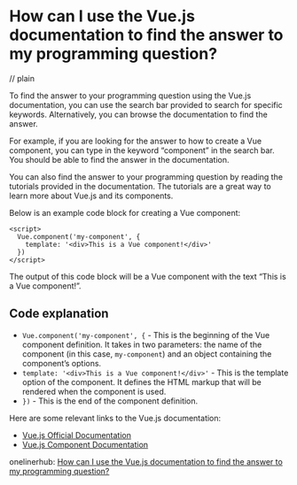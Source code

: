# How can I use the Vue.js documentation to find the answer to my programming question?
// plain

To find the answer to your programming question using the Vue.js documentation, you can use the search bar provided to search for specific keywords. Alternatively, you can browse the documentation to find the answer.

For example, if you are looking for the answer to how to create a Vue component, you can type in the keyword “component” in the search bar. You should be able to find the answer in the documentation.

You can also find the answer to your programming question by reading the tutorials provided in the documentation. The tutorials are a great way to learn more about Vue.js and its components.

Below is an example code block for creating a Vue component:

```
<script>
  Vue.component('my-component', {
    template: '<div>This is a Vue component!</div>'
  })
</script>
```

The output of this code block will be a Vue component with the text “This is a Vue component!”.

## Code explanation


- `Vue.component('my-component', {` - This is the beginning of the Vue component definition. It takes in two parameters: the name of the component (in this case, `my-component`) and an object containing the component’s options.
- `template: '<div>This is a Vue component!</div>'` - This is the template option of the component. It defines the HTML markup that will be rendered when the component is used.
- `})` - This is the end of the component definition.

Here are some relevant links to the Vue.js documentation:

- [Vue.js Official Documentation](https://vuejs.org/v2/guide/)
- [Vue.js Component Documentation](https://vuejs.org/v2/guide/components.html)

onelinerhub: [How can I use the Vue.js documentation to find the answer to my programming question?](https://onelinerhub.com/vue.js/how-can-i-use-the-vue-js-documentation-to-find-the-answer-to-my-programming-question)
